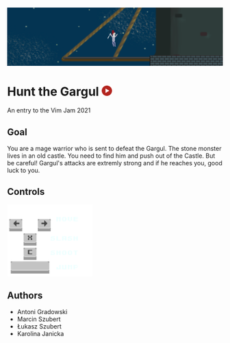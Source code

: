 ![Banner image](./media/BannerImage.png "Banner")

# Hunt the Gargul [<img alt="Play" title="Play" width="24px" src="./media/play-button.png"/>](https://givrox7.itch.io/hunt-gargul "Play") 
An entry to the Vim Jam 2021

## Goal

You are a mage warrior who is sent to defeat the Gargul. The stone monster lives in an old castle. You need to find him and push out of the Castle. But be careful! Gargul's attacks are extremly strong and if he reaches you, good luck to you. 

## Controls

<img alt="Controls" title="Controls" width="200px" src="./BossOnEdge/Assets/Font/Tutorial.png"/>

## Authors

- Antoni Gradowski
- Marcin Szubert
- Łukasz Szubert
- Karolina Janicka
